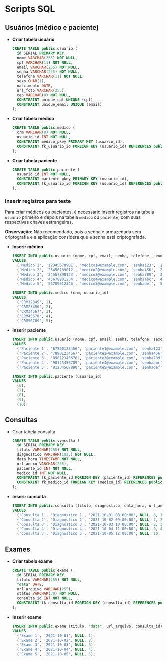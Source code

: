 # Scripts SQL

## Usuários (médico e paciente)
- **Criar tabela usuário**
  ```sql
  CREATE TABLE public.usuario (
    id SERIAL PRIMARY KEY,
    nome VARCHAR(255) NOT NULL,
    cpf VARCHAR(11) NOT NULL,
    email VARCHAR(255) NOT NULL,
    senha VARCHAR(255) NOT NULL,
    telefone VARCHAR(11) NOT NULL,
    sexo CHAR(1),
    nascimento DATE,
    url_foto VARCHAR(255),
    cep VARCHAR(8) NOT NULL,
    CONSTRAINT unique_cpf UNIQUE (cpf),
    CONSTRAINT unique_email UNIQUE (email)
  );
  ```

- **Criar tabela médico**
  ```sql
  CREATE TABLE public.medico (
    crm VARCHAR(8) NOT NULL,
    usuario_id INT NOT NULL,
    CONSTRAINT medico_pkey PRIMARY KEY (usuario_id),
    CONSTRAINT fk_usuario_id FOREIGN KEY (usuario_id) REFERENCES public.usuario (id)
  );
  ```

- **Criar tabela paciente**
  ```sql
  CREATE TABLE public.paciente (
    usuario_id INT NOT NULL,
    CONSTRAINT paciente_pkey PRIMARY KEY (usuario_id),
    CONSTRAINT fk_usuario_id FOREIGN KEY (usuario_id) REFERENCES public.usuario (id)
  );
  ```
### Inserir registros para teste
Para criar médicos ou pacientes, é necessário inserir registros na tabela `usuario` primeiro e depois na tabela `medico` ou `paciente`, com suas respectivas chaves estrangeiras.

**Observação:** Não recomendado, pois a senha é armazenada sem criptografia e a aplicação considera que a senha está criptografada.

- **Inserir médico**
  ```sql
  INSERT INTO public.usuario (nome, cpf, email, senha, telefone, sexo, nascimento, url_foto, cep)
  VALUES 
    ('Médico 1', '12345678901', 'medico1@example.com', 'senha123', '123456789', 'M', '1980-01-01', NULL, '12345678'),
    ('Médico 2', '23456789012', 'medico2@example.com', 'senha456', '234567890', 'M', '1985-05-15', NULL, '23456789'),
    ('Médico 3', '34567890123', 'medico3@example.com', 'senha789', '345678901', 'M', '1976-10-20', NULL, '34567890'),
    ('Médico 4', '45678901234', 'medico4@example.com', 'senhaabc', '456789012', 'M', '1990-03-08', NULL, '45678901'),
    ('Médico 5', '56789012345', 'medico5@example.com', 'senhadef', '567890123', 'M', '1988-12-25', NULL, '56789012');

  INSERT INTO public.medico (crm, usuario_id)
  VALUES 
    ('CRM12345', 1),
    ('CRM23456', 2),
    ('CRM34567', 3),
    ('CRM45678', 4),
    ('CRM56789', 5);
  ```	

- **Inserir paciente**
  ```sql
  INSERT INTO public.usuario (nome, cpf, email, senha, telefone, sexo, nascimento, url_foto, cep)
  VALUES 
    ('Paciente 1', '67890123456', 'paciente1@example.com', 'senha123', '678901234', 'F', '1995-04-10', NULL, '67890123'),
    ('Paciente 2', '78901234567', 'paciente2@example.com', 'senha456', '789012345', 'M', '1987-07-20', NULL, '78901234'),
    ('Paciente 3', '89012345678', 'paciente3@example.com', 'senha789', '890123456', 'F', '1979-11-05', NULL, '89012345'),
    ('Paciente 4', '90123456789', 'paciente4@example.com', 'senhaabc', '901234567', 'M', '1992-08-15', NULL, '90123456'),
    ('Paciente 5', '01234567890', 'paciente5@example.com', 'senhadef', '012345678', 'F', '1983-12-30', NULL, '01234567');

  INSERT INTO public.paciente (usuario_id)
  VALUES 
    (6),
    (7),
    (8),
    (9),
    (10);
  ```

## Consultas
- Criar tabela consulta
  ```sql
  CREATE TABLE public.consulta (
    id SERIAL PRIMARY KEY,
    titulo VARCHAR(255) NOT NULL,
    diagnostico VARCHAR(1023) NOT NULL,
    data_hora TIMESTAMP NOT NULL,
    url_anexo VARCHAR(255),
    paciente_id INT NOT NULL,
    medico_id INT NOT NULL,
    CONSTRAINT fk_paciente_id FOREIGN KEY (paciente_id) REFERENCES public.paciente (usuario_id),
    CONSTRAINT fk_medico_id FOREIGN KEY (medico_id) REFERENCES public.medico (usuario_id)
  );
  ```

- **Inserir consulta**
  ```sql
  INSERT INTO public.consulta (titulo, diagnostico, data_hora, url_anexo, paciente_id, medico_id)
  VALUES 
    ('Consulta 1', 'Diagnóstico 1', '2021-10-01 08:00:00', NULL, 6, 1),
    ('Consulta 2', 'Diagnóstico 2', '2021-10-02 09:00:00', NULL, 7, 2),
    ('Consulta 3', 'Diagnóstico 3', '2021-10-03 10:00:00', NULL, 8, 3),
    ('Consulta 4', 'Diagnóstico 4', '2021-10-04 11:00:00', NULL, 9, 4),
    ('Consulta 5', 'Diagnóstico 5', '2021-10-05 12:00:00', NULL, 10, 5);
  ```

## Exames
- **Criar tabela exame**
  ```sql
  CREATE TABLE public.exame (
    id SERIAL PRIMARY KEY,
    titulo VARCHAR(255) NOT NULL,
    "data" DATE,
    url_arquivo VARCHAR(255),
    status VARCHAR(30) NOT NULL,
    consulta_id INT NOT NULL,
    CONSTRAINT fk_consulta_id FOREIGN KEY (consulta_id) REFERENCES public.consulta (id)
  );
  ```

- **Inserir exame**
  ```sql
  INSERT INTO public.exame (titulo, "data", url_arquivo, consulta_id)
  VALUES
    ('Exame 1', '2021-10-01', NULL, 1),
    ('Exame 2', '2021-10-02', NULL, 2),
    ('Exame 3', '2021-10-03', NULL, 3),
    ('Exame 4', '2021-10-04', NULL, 4),
    ('Exame 5', '2021-10-05', NULL, 5);
  ```
